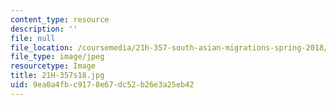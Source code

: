 ```yaml
---
content_type: resource
description: ''
file: null
file_location: /coursemedia/21h-357-south-asian-migrations-spring-2018/9ea0a4fbc9178e67dc52b26e3a25eb42_21H-357s18.jpg
file_type: image/jpeg
resourcetype: Image
title: 21H-357s18.jpg
uid: 9ea0a4fb-c917-8e67-dc52-b26e3a25eb42
---
```

